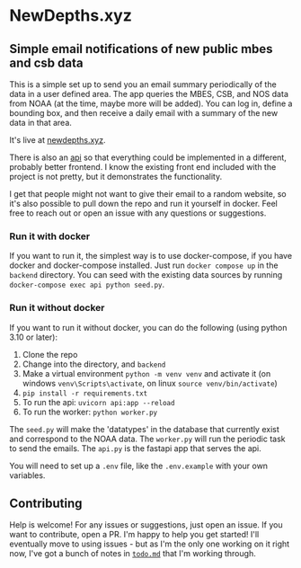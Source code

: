 # NewDepths.xyz
## Simple email notifications of new public mbes and csb data

This is a simple set up to send you an email summary periodically of the data
in a user defined area. The app queries the MBES, CSB, and NOS data from NOAA 
(at the time, maybe more will be added). You can log in, define a bounding box, 
and then receive a daily email with a summary of the new data in that area.

It's live at [newdepths.xyz](https://newdepths.xyz).

There is also an [api](https://newdepths.xyz/docs) so that everything could be implemented in a different, probably better
frontend. I know the existing front end included with the project is not 
pretty, but it demonstrates the functionality.

I get that people might not want to give their email to a random website, so
it's also possible to pull down the repo and run it yourself in docker. Feel
free to reach out or open an issue with any questions or suggestions.

### Run it with docker
If you want to run it, the simplest way is to use docker-compose, if you have
docker and docker-compose installed. Just run `docker compose up` in the `backend` directory. You can seed with the existing data sources by running
`docker-compose exec api python seed.py`.

### Run it without docker
If you want to run it without docker, you can do the following (using python 3.10 or later):
1. Clone the repo
1. Change into the directory, and `backend`
1. Make a virtual environment `python -m venv venv` and activate it (on windows `venv\Scripts\activate`, on linux `source venv/bin/activate`)
1. `pip install -r requirements.txt`
1. To run the api: `uvicorn api:app --reload`
1. To run the worker: `python worker.py`

The `seed.py` will make the 'datatypes' in the database that currently exist
and correspond to the NOAA data. The `worker.py` will run the periodic task to
send the emails. The `api.py` is the fastapi app that serves the api.

You will need to set up a `.env` file, like the `.env.example` with your own
variables.

## Contributing
Help is welcome! For any issues or suggestions, just open an issue. If you want
to contribute, open a PR. I'm happy to help you get started! I'll eventually
move to using issues - but as I'm the only one working on it right now, I've
got a bunch of notes in [`todo.md`](/todo.md) that I'm working through.
